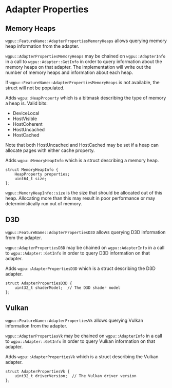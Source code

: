 # Adapter Properties

## Memory Heaps

`wgpu::FeatureName::AdapterPropertiesMemoryHeaps` allows querying memory heap information from the adapter.

`wgpu::AdapterPropertiesMemoryHeaps` may be chained on `wgpu::AdapterInfo` in a call to `wgpu::Adapter::GetInfo` in order to query information about the memory heaps on that adapter.
The implementation will write out the number of memory heaps and information about each heap.

If `wgpu::FeatureName::AdapterPropertiesMemoryHeaps` is not available, the struct will not be populated.

Adds `wgpu::HeapProperty` which is a bitmask describing the type of memory a heap is. Valid bits:
- DeviceLocal
- HostVisible
- HostCoherent
- HostUncached
- HostCached

Note that both HostUncached and HostCached may be set if a heap can allocate pages with either cache property.

Adds `wgpu::MemoryHeapInfo` which is a struct describing a memory heap.
```
struct MemoryHeapInfo {
    HeapProperty properties;
    uint64_t size;
};
```

`wgpu::MemoryHeapInfo::size` is the size that should be allocated out of this heap. Allocating more than this may result in poor performance or may deterministically run out of memory.


## D3D

`wgpu::FeatureName::AdapterPropertiesD3D` allows querying D3D information from the adapter.

`wgpu::AdapterPropertiesD3D` may be chained on `wgpu::AdapterInfo` in a call to `wgpu::Adapter::GetInfo` in order to query D3D information on that adapter.

Adds `wgpu::AdapterPropertiesD3D` which is a struct describing the D3D adapter.
```
struct AdapterPropertiesD3D {
    uint32_t shaderModel;  // The D3D shader model
};
```

## Vulkan

`wgpu::FeatureName::AdapterPropertiesVk` allows querying Vulkan information from the adapter.

`wgpu::AdapterPropertiesVk` may be chained on `wgpu::AdapterInfo` in a call to `wgpu::Adapter::GetInfo` in order to query Vulkan information on that adapter.

Adds `wgpu::AdapterPropertiesVk` which is a struct describing the Vulkan adapter.
```
struct AdapterPropertiesVk {
    uint32_t driverVersion;  // The Vulkan driver version
};
```
